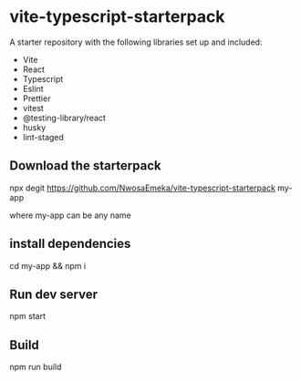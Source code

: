 # vite-typescript-starterpack

A starter repository with the following libraries set up and included:

- Vite
- React
- Typescript
- Eslint
- Prettier
- vitest
- @testing-library/react
- husky
- lint-staged

## Download the starterpack

npx degit https://github.com/NwosaEmeka/vite-typescript-starterpack my-app

where my-app can be any name

## install dependencies

cd my-app && npm i

## Run dev server

npm start

## Build

npm run build
